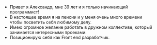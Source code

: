 - Привет я Александр, мне 39 лет и я только начинающий программист! 
- В настоящее время я на пенсии и у меня очень много времени чтобы посветить себя любимому делу.
- Имею огромное желание работать в дружном коллективе, который занимается интересными проеками.
- Позиционирую себя как Front end разработчик.
<!---
Ulman73/Ulman73 is a ✨ special ✨ repository because its `README.md` (this file) appears on your GitHub profile.
You can click the Preview link to take a look at your changes.
--->
